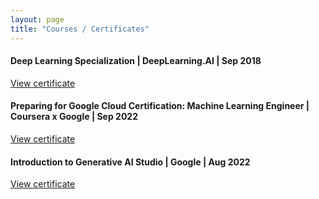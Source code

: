 ```yaml
---
layout: page
title: "Courses / Certificates"
---
```


#### Deep Learning Specialization | DeepLearning.AI | Sep 2018

[View certificate](https://www.coursera.org/account/accomplishments/specialization/4DQC49EPXMGG)

#### Preparing for Google Cloud Certification: Machine Learning Engineer | Coursera x Google | Sep 2022

[View certificate](https://www.coursera.org/account/accomplishments/professional-cert/5T6K7NVNES8P)

#### Introduction to Generative AI Studio | Google | Aug 2022

[View certificate](https://partner.cloudskillsboost.google/public_profiles/65250ab3-313b-4112-88b6-c6db680c2446/badges/3994469)

